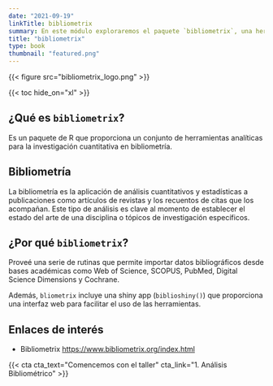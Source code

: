 ```yaml
---
date: "2021-09-19"
linkTitle: bibliometrix
summary: En este módulo exploraremos el paquete `bibliometrix`, una herramienta de R para realizar análisis bibliométricos.
title: "bibliometrix"
type: book
thumbnail: "featured.png"
---
```


{{< figure src="bibliometrix_logo.png" >}}

{{< toc hide_on="xl" >}}

## ¿Qué es `bibliometrix`?

Es un paquete de R que proporciona un conjunto de herramientas analíticas para la investigación cuantitativa en bibliometría.


## Bibliometría
La bibliometría es la aplicación de análisis cuantitativos y estadísticas a publicaciones como artículos de revistas y los recuentos de citas que los acompañan. Este tipo de análisis es clave al momento de establecer el estado del arte de una disciplina o tópicos de investigación específicos.


## ¿Por qué `bibliometrix`?

Proveé una serie de rutinas que permite importar datos bibliográficos desde bases académicas como Web of Science, SCOPUS, PubMed, Digital Science Dimensions y Cochrane.

Además, `bliometrix` incluye una shiny app (`biblioshiny()`) que proporciona una interfaz web para facilitar el uso de las herramientas. 


## Enlaces de interés

* Bibliometrix https://www.bibliometrix.org/index.html


{{< cta cta_text="Comencemos con el taller" cta_link="1. Análisis Bibliométrico" >}}
